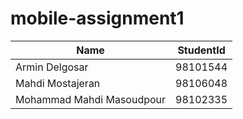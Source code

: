 # mobile-assignment1

| Name                       | StudentId |
| ---------------------------| --------- |
| Armin Delgosar             | 98101544  |
| Mahdi Mostajeran           | 98106048  |
| Mohammad Mahdi Masoudpour  | 98102335  |
